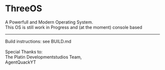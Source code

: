 # ThreeOS
A Powerfull and Modern Operating System.<br />
This OS is still work in Progress and (at the moment) console based <br />
<hr />
Build instructions: see BUILD.md <br /><br />
Special Thanks to:<br />
The Platin Developmentstudios Team,<br />
AgentQuackYT
